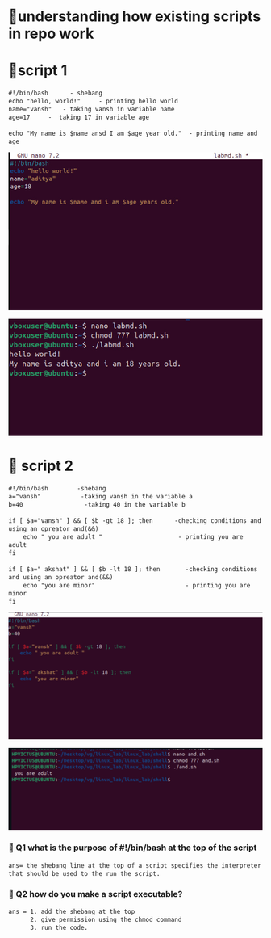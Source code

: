 # 🔧understanding how existing scripts in repo work

# 🔧script 1

  ```
 #!/bin/bash      - shebang
 echo "hello, world!"     - printing hello world
 name="vansh"   - taking vansh in variable name
 age=17     -  taking 17 in variable age 

 echo "My name is $name ansd I am $age year old."  - printing name and age
```
![alt text](../images/name.png.png)

![alt text](../images/result.png.png)
# 🔧 script 2

```
#!/bin/bash        -shebang
a="vansh"           -taking vansh in the variable a
b=40                 -taking 40 in the variable b

if [ $a="vansh" ] && [ $b -gt 18 ]; then      -checking conditions and using an opreator and(&&)
    echo " you are adult "                     - printing you are adult
fi

if [ $a=" akshat" ] && [ $b -lt 18 ]; then       -checking conditions and using an opreator and(&&)
    echo "you are minor"                         - printing you are minor
fi

```
![alt text](../images/img44.png.png)

![alt text](../images/img45.png.png)


### 🔧 Q1 what is the purpose of #!/bin/bash at the top of the script

    ans= the shebang line at the top of a script specifies the interpreter that should be used to the run the script.

### 🔧 Q2 how do you make a script executable?
    ans = 1. add the shebang at the top
          2. give permission using the chmod command
          3. run the code.
          